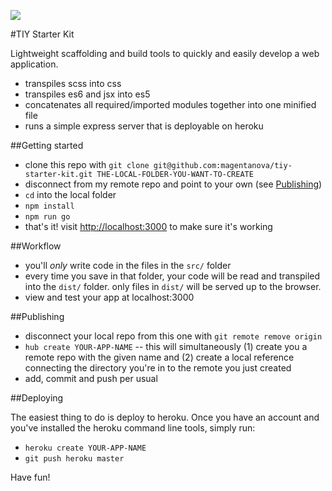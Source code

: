 
![](git@github.com:dorton/tiy-starter-kit.git)


#TIY Starter Kit

Lightweight scaffolding and build tools to quickly and easily develop a web application.

  - transpiles scss into css
  - transpiles es6 and jsx into es5
  - concatenates all required/imported modules together into one minified file
  - runs a simple express server that is deployable on heroku

##Getting started

  - clone this repo with `git clone git@github.com:magentanova/tiy-starter-kit.git THE-LOCAL-FOLDER-YOU-WANT-TO-CREATE`
  - disconnect from my remote repo and point to your own (see [Publishing](#publishing))
  - `cd` into the local folder
  - `npm install`
  - `npm run go`
  - that's it! visit [http://localhost:3000](http://localhost:3000) to make sure it's working

##Workflow

  - you'll *only* write code in the files in the `src/` folder
  - every time you save in that folder, your code will be read and transpiled into the `dist/` folder. only files in `dist/` will be served up to the browser.
  - view and test your app at localhost:3000

##Publishing

  - disconnect your local repo from this one with `git remote remove origin`
  - `hub create YOUR-APP-NAME` -- this will simultaneously (1) create you a remote repo with the given name and (2) create a local reference connecting the directory you're in to the remote you just created
  - add, commit and push per usual

##Deploying

The easiest thing to do is deploy to heroku. Once you have an account and you've installed the heroku command line tools, simply run:

  - `heroku create YOUR-APP-NAME`
  - `git push heroku master`

Have fun!
